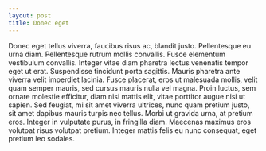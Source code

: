 ```yaml
---
layout: post
title: Donec eget
---
```

Donec eget tellus viverra, faucibus risus ac, blandit justo. Pellentesque eu urna diam. Pellentesque rutrum mollis convallis. Fusce elementum vestibulum convallis. Integer vitae diam pharetra lectus venenatis tempor eget ut erat. Suspendisse tincidunt porta sagittis. Mauris pharetra ante viverra velit imperdiet lacinia. Fusce placerat, eros ut malesuada mollis, velit quam semper mauris, sed cursus mauris nulla vel magna. Proin luctus, sem ornare molestie efficitur, diam nisi mattis elit, vitae porttitor augue nisi ut sapien. Sed feugiat, mi sit amet viverra ultrices, nunc quam pretium justo, sit amet dapibus mauris turpis nec tellus. Morbi ut gravida urna, at pretium eros. Integer in vulputate purus, in fringilla diam. Maecenas maximus eros volutpat risus volutpat pretium. Integer mattis felis eu nunc consequat, eget pretium leo sodales.




